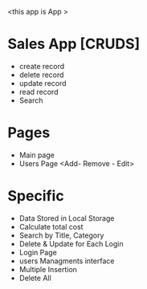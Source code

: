 <this app is <CRUDS> App >

# Sales App [CRUDS]
- create record
- delete record
- update record
- read record
- Search 

# Pages
- Main page <Dashboard>
- Users Page <Add- Remove - Edit>

# Specific
- Data Stored in Local Storage
- Calculate total cost 
- Search by Title, Category
- Delete & Update for Each Login 
- Login Page
- users Managments interface
- Multiple Insertion 
- Delete All

